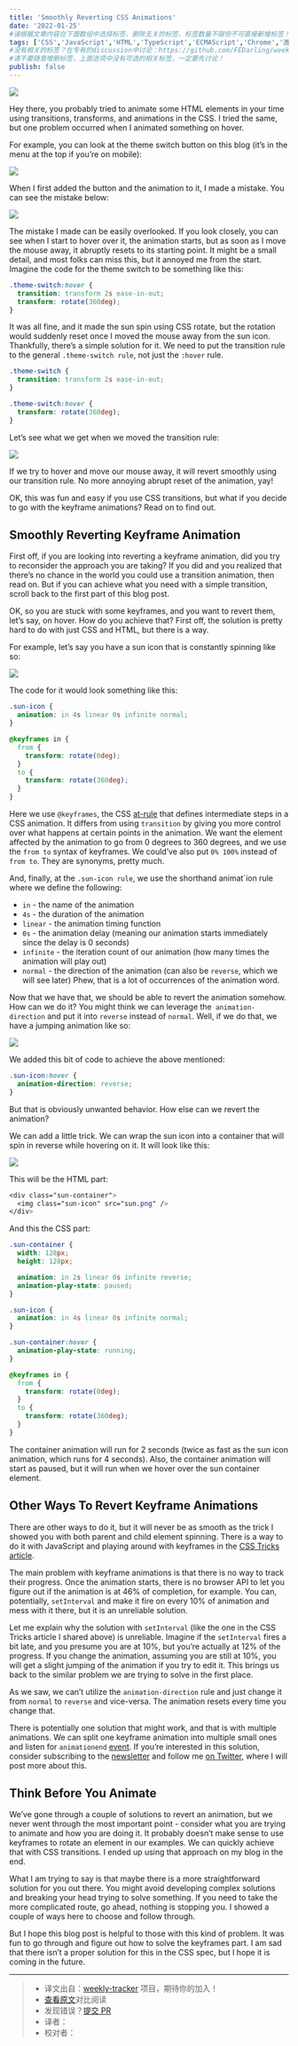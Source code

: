 ```yaml
---
title: 'Smoothly Reverting CSS Animations'
date: '2022-01-25'
#请根据文章内容在下面数组中选择标签，删除无关的标签，标签数量不限但不可直接新增标签！
tags: ['CSS','JavaScript','HTML','TypeScript','ECMAScript','Chrome','游览器','网络','React','Vue','webpack','babel','vite','node']
#没有相关的标签？在专有的discussion中讨论：https://github.com/FEDarling/weekly-tracker/discussions/51#discussion-3827174
#请不要随意增删标签，上面选项中没有可选的相关标签，一定要先讨论！
publish: false
---
```

![](https://pragmaticpineapple.com/static/dfdeba4bebbbfc6890d861ba3feae977/fbd2c/cover.jpg)
<!--以上是预览信息，图片一张或限制百字左右，前者优先-->
<!-- more -->
Hey there, you probably tried to animate some HTML elements in your time using transitions, transforms, and animations in the CSS. I tried the same, but one problem occurred when I animated something on hover.

For example, you can look at the theme switch button on this blog (it’s in the menu at the top if you’re on mobile):

![](https://pragmaticpineapple.com/static/3506b816b1aa9f3fae8cc09d8c22d554/652c7/theme-switch-button.png)

When I first added the button and the animation to it, I made a mistake. You can see the mistake below:

![](https://pragmaticpineapple.com/bcf2212802f0c7a50a21c0ee14f5ee56/abruptly-ended-animation.gif)

The mistake I made can be easily overlooked. If you look closely, you can see when I start to hover over it, the animation starts, but as soon as I move the mouse away, it abruptly resets to its starting point. It might be a small detail, and most folks can miss this, but it annoyed me from the start. Imagine the code for the theme switch to be something like this:

```css
.theme-switch:hover {
  transition: transform 2s ease-in-out;
  transform: rotate(360deg);
}
```

It was all fine, and it made the sun spin using CSS rotate, but the rotation would suddenly reset once I moved the mouse away from the sun icon. Thankfully, there’s a simple solution for it. We need to put the transition rule to the general `.theme-switch rule`, not just the `:hover` rule.

```css
.theme-switch {
  transition: transform 2s ease-in-out;
}

.theme-switch:hover {
  transform: rotate(360deg);
}
```

Let’s see what we get when we moved the transition rule:

![](https://pragmaticpineapple.com/7f8c7b1016a8346a2c33622f3c9bbda5/smoothly-revert-animation.gif)

If we try to hover and move our mouse away, it will revert smoothly using our transition rule. No more annoying abrupt reset of the animation, yay!

OK, this was fun and easy if you use CSS transitions, but what if you decide to go with the keyframe animations? Read on to find out.

## Smoothly Reverting Keyframe Animation

First off, if you are looking into reverting a keyframe animation, did you try to reconsider the approach you are taking? If you did and you realized that there’s no chance in the world you could use a transition animation, then read on. But if you can achieve what you need with a simple transition, scroll back to the first part of this blog post.

OK, so you are stuck with some keyframes, and you want to revert them, let’s say, on hover. How do you achieve that? First off, the solution is pretty hard to do with just CSS and HTML, but there is a way.

For example, let’s say you have a sun icon that is constantly spinning like so:

![](https://pragmaticpineapple.com/de7e28fb61772bd0dd5d017100e7b1c4/constantly-spinning-sun.gif)

The code for it would look something like this:

```css
.sun-icon {
  animation: in 4s linear 0s infinite normal;
}

@keyframes in {
  from {
    transform: rotate(0deg);
  }
  to {
    transform: rotate(360deg);
  }
}
```
Here we use `@keyframes`, the CSS [at-rule](https://developer.mozilla.org/en-US/docs/Web/CSS/At-rule) that defines intermediate steps in a CSS animation. It differs from using `transition` by giving you more control over what happens at certain points in the animation. We want the element affected by the animation to go from 0 degrees to 360 degrees, and we use the `from to` syntax of keyframes. We could’ve also put `0% 100%` instead of` from to`. They are synonyms, pretty much.

And, finally, at the `.sun-icon rule`, we use the shorthand animat`ion rule where we define the following:

* `in` - the name of the animation
* `4s` - the duration of the animation
* `linear` - the animation timing function
* `0s` - the animation delay (meaning our animation starts immediately since the delay is 0 seconds)
* `infinite` - the iteration count of our animation (how many times the animation will play out)
* `normal` - the direction of the animation (can also be `reverse`, which we will see later) Phew, that is a lot of occurrences of the animation word.

Now that we have that, we should be able to revert the animation somehow. How can we do it? You might think we can leverage the` animation-direction` and put it into `reverse` instead of `normal`. Well, if we do that, we have a jumping animation like so:

![](https://pragmaticpineapple.com/5d7931f3e73c1d143356a6873234c1dc/jumping-sun-animation.gif)

We added this bit of code to achieve the above mentioned:

```css
.sun-icon:hover {
  animation-direction: reverse;
}
```

But that is obviously unwanted behavior. How else can we revert the animation?

We can add a little trick. We can wrap the sun icon into a container that will spin in reverse while hovering on it. It will look like this:

![](https://pragmaticpineapple.com/f9e54810e95cc8dd40f3ecfd3817b984/smooth-constant-sun-keyframes-animation.gif)

This will be the HTML part:

```css
<div class="sun-container">
  <img class="sun-icon" src="sun.png" />
</div>
```
And this the CSS part:

```css
.sun-container {
  width: 128px;
  height: 128px;

  animation: in 2s linear 0s infinite reverse;
  animation-play-state: paused;
}

.sun-icon {
  animation: in 4s linear 0s infinite normal;
}

.sun-container:hover {
  animation-play-state: running;
}

@keyframes in {
  from {
    transform: rotate(0deg);
  }
  to {
    transform: rotate(360deg);
  }
}
```

The container animation will run for 2 seconds (twice as fast as the sun icon animation, which runs for 4 seconds). Also, the container animation will start as paused, but it will run when we hover over the sun container element.

## Other Ways To Revert Keyframe Animations

There are other ways to do it, but it will never be as smooth as the trick I showed you with both parent and child element spinning. There is a way to do it with JavaScript and playing around with keyframes in the [CSS Tricks article](https://css-tricks.com/controlling-css-animations-transitions-javascript/#obtaining-the-current-keyvalue-percentage).

The main problem with keyframe animations is that there is no way to track their progress. Once the animation starts, there is no browser API to let you figure out if the animation is at 46% of completion, for example. You can, potentially, `setInterval` and make it fire on every 10% of animation and mess with it there, but it is an unreliable solution.

Let me explain why the solution with `setInterval` (like the one in the CSS Tricks article I shared above) is unreliable. Imagine if the `setInterval` fires a bit late, and you presume you are at 10%, but you’re actually at 12% of the progress. If you change the animation, assuming you are still at 10%, you will get a slight jumping of the animation if you try to edit it. This brings us back to the similar problem we are trying to solve in the first place.

As we saw, we can’t utilize the `animation-direction` rule and just change it from `normal` to `reverse` and vice-versa. The animation resets every time you change that.

There is potentially one solution that might work, and that is with multiple animations. We can split one keyframe animation into multiple small ones and listen for `animationend` [event](https://www.w3.org/TR/css-animations-1/#animation-events). If you’re interested in this solution, consider subscribing to the [newsletter](https://pragmaticpineapple.com/newsletter) and follow me [on Twitter](https://twitter.com/nikolalsvk), where I will post more about this.

## Think Before You Animate

We’ve gone through a couple of solutions to revert an animation, but we never went through the most important point - consider what you are trying to animate and how you are doing it. It probably doesn’t make sense to use keyframes to rotate an element in our examples. We can quickly achieve that with CSS transitions. I ended up using that approach on my blog in the end.

What I am trying to say is that maybe there is a more straightforward solution for you out there. You might avoid developing complex solutions and breaking your head trying to solve something. If you need to take the more complicated route, go ahead, nothing is stopping you. I showed a couple of ways here to choose and follow through.

But I hope this blog post is helpful to those with this kind of problem. It was fun to go through and figure out how to solve the keyframes part. I am sad that there isn’t a proper solution for this in the CSS spec, but I hope it is coming in the future.


---
> * 译文出自：[weekly-tracker](https://github.com/FEDarling/weekly-tracker) 项目，期待你的加入！
> * [查看原文](https://pragmaticpineapple.com/smoothly-reverting-css-animations/?utm_source=CSS-Weekly&utm_campaign=Issue-486&utm_medium=web)对比阅读
> * 发现错误？[提交 PR](https://github.com/FEDarling/weekly-tracker/blob/main/weeklys/css_weekly/486/smoothly_reverting_css_animations.md)
> * 译者：
> * 校对者：